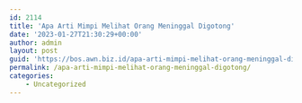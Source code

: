 ```yaml
---
id: 2114
title: 'Apa Arti Mimpi Melihat Orang Meninggal Digotong'
date: '2023-01-27T21:30:29+00:00'
author: admin
layout: post
guid: 'https://bos.awn.biz.id/apa-arti-mimpi-melihat-orang-meninggal-digotong/'
permalink: /apa-arti-mimpi-melihat-orang-meninggal-digotong/
categories:
    - Uncategorized
---
```



